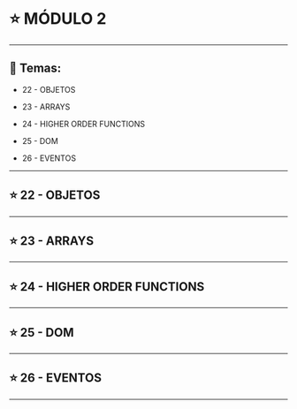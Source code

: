 # :star: MÓDULO 2

---

## :book: Temas:

- 22 - OBJETOS 

- 23 - ARRAYS 

- 24 - HIGHER ORDER FUNCTIONS 

- 25 - DOM 

- 26 - EVENTOS

---

## :star: 22 - OBJETOS 


---

## :star: 23 - ARRAYS  

---

## :star: 24 - HIGHER ORDER FUNCTIONS 


---

## :star: 25 - DOM 

---

## :star: 26 - EVENTOS

---